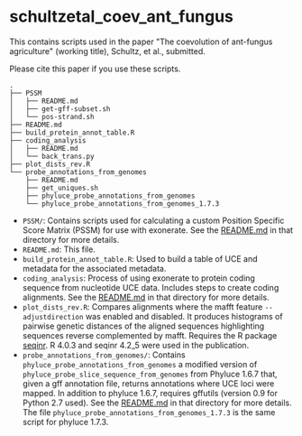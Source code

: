 # schultzetal_coev_ant_fungus

This contains scripts used in the paper "The coevolution of ant-fungus agriculture" (working title), Schultz, et al., submitted.

Please cite this paper if you use these scripts.

```text
.
├── PSSM
│   ├── README.md
│   ├── get-gff-subset.sh
│   └── pos-strand.sh
├── README.md
├── build_protein_annot_table.R
├── coding_analysis
│   ├── README.md
│   └── back_trans.py
├── plot_dists_rev.R
└── probe_annotations_from_genomes
    ├── README.md
    ├── get_uniques.sh
    ├── phyluce_probe_annotations_from_genomes
    └── phyluce_probe_annotations_from_genomes_1.7.3
```

- `PSSM/`: Contains scripts used for calculating a custom Position Specific Score Matrix (PSSM) for use with exonerate. See the [README.md](PSSM/README.md) in that directory for more details.
- `README.md`: This file.
- `build_protein_annot_table.R`: Used to build a table of UCE and metadata for the associated metadata.
- `coding_analysis`: Process of using exonerate to protein coding sequence from nucleotide UCE data. Includes steps to create coding alignments. See the [README.md](coding_analysis/README.md) in that directory for more details.
- `plot_dists_rev.R`: Compares alignments where the mafft feature `--adjustdirection` was enabled and disabled. It produces histograms of pairwise genetic distances of the aligned sequences highlighting sequences reverse complemented by mafft. Requires the R package [seqinr](https://seqinr.r-forge.r-project.org). R 4.0.3 and seqinr 4.2_5 were used in the publication.
- `probe_annotations_from_genomes/`: Contains `phyluce_probe_annotations_from_genomes` a modified version of `phyluce_probe_slice_sequence_from_genomes` from Phyluce 1.6.7 that, given a gff annotation file, returns annotations where UCE loci were mapped. In addition to phyluce 1.6.7, requires gffutils (version 0.9 for Python 2.7 used). See the [README.md](probe_annotations_from_genomes/README.md) in that directory for more details. The file `phyluce_probe_annotations_from_genomes_1.7.3` is the same script for phyluce 1.7.3.

